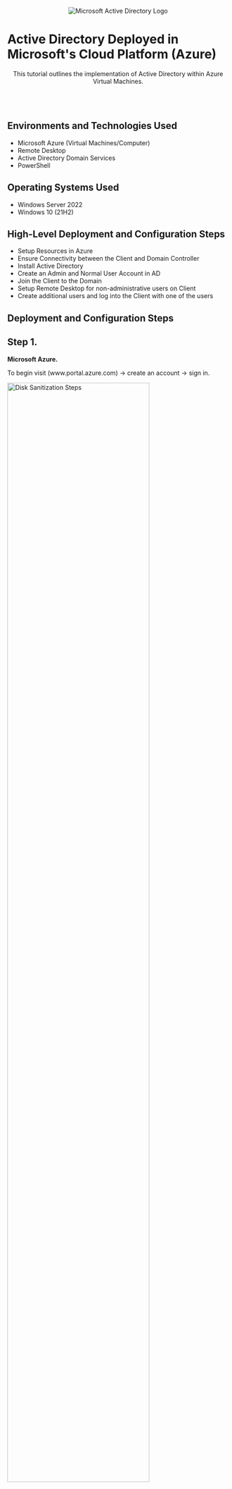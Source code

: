 <p align="center">
<img src="https://i.imgur.com/QpoJl8Y.png" alt="Microsoft Active Directory Logo"/>
</p>

<h1>Active Directory Deployed in Microsoft's Cloud Platform (Azure)</h1>
<p align="center"> This tutorial outlines the implementation of  Active Directory within Azure Virtual Machines.<br />
<br />
<br />
<br />


<h2>Environments and Technologies Used</h2>

- Microsoft Azure (Virtual Machines/Computer)
- Remote Desktop
- Active Directory Domain Services
- PowerShell

<h2>Operating Systems Used </h2>

- Windows Server 2022
- Windows 10 (21H2)

<h2>High-Level Deployment and Configuration Steps</h2>

- Setup Resources in Azure
- Ensure Connectivity between the Client and Domain Controller
- Install Active Directory
- Create an Admin and Normal User Account in AD
- Join the Client to the Domain
- Setup Remote Desktop for non-administrative users on Client
- Create additional users and log into the Client with one of the users



<h2>Deployment and Configuration Steps</h2>
<p>
<p>
<h2>Step 1.</h2> 
  
**Microsoft Azure.** 
<p>
To begin visit (www.portal.azure.com) -> create an account -> sign in.
<p>
<p> 
<img src="https://imgur.com/BRZFE2w.png" height="80%" width="80%" alt="Disk Sanitization Steps"/>
</p>
<p>
</p>
<br />

<h2>Step 2.</h2> 

**Create the Domain Controller Virtual Machine.** 
<p>
The computer where Active Directory will be installed is known as the Domain Controller. From the Azure homescreen select the "Virtual Machines" tab at the top. Click on "Create" -> select "Azure Virtual Machine". From this screen you will start in the "Basics" tab. In the Resource Group field below select "Create New" and assign it a name of your choice (for example ActiveDirectory). This "Resource Group" is where the Virtual Machine will be stored. Next assign a name of your choice in the "Virtual Machine Name" field (ex. DomainController-VM), this will be the name of your Domain Controller moving forward. For this example I will leave the other settings default, except for the "Image" field. Set "Image" to "Windows Sever 2022 Datacenter: Azure Edition". Next scroll down and in the "Size" field select the option with 2vcpus and 16 Gib of memory. In the Administrator account section just below, assign a username and password (store in a secure place in case you forget it). Now we can click "Review+Create" at the very bottom. Once "Validation" has passed you can click "Create" once more at the bottom of the window. This may take a few minutes to complete.
<p>
<p>
<img src="https://imgur.com/ddZi8Wm.png" height="70%" width="70%" alt="Disk Sanitization Steps"/> 
<img src="https://i.imgur.com/5Tr1OM0.png" height="70%" width="70%" alt="Disk Sanitization Steps"/> 
<img src="https://i.imgur.com/9kl2fML.png" height="70%" width="70%" alt="Disk Sanitization Steps"/> 
<img src="https://i.imgur.com/T5b2S0X.png" height="70%" width="70%" alt="Disk Sanitization Steps"/>
</p>
<p>
</p>
<br />

<h2>Step 3.</h2> 

**Set Domain Controller’s NIC Private IP Address to Static.**
<p>
First go back to the homepage and select the "Virtual Machine" tab again and click on the domain controller VM that was just created. This will bring you to the VM Overview page where all of it's settings can be viewed and changed if neccessary. **Take note of the Resource Group and Virtual Network (Vnet) that were created for the VM (we will need this for the Client VM we will create next). On the left hand side under "Settings" click on "Networking". From the Networking page, next to the bold words "Network Interface:" you will see the virtual machine's network interface card highlighted and bolded in blue (in our example it is called "domaincontroller-vm204_z1"). Click on it and you will be brought to the "Network Interface Card" (NIC) settings page. Select "Configure your IP's"  button at the bottom of the screen. Now click on the name "ipconfig1", a new pop up will appear on the right of the screen. From there change the "Private IP Address Settings" from Dynamic -> to Static -> then click save. 
<p>
<p>
<img src="https://i.imgur.com/XmflLY2.png" height="80%" width="80%" alt="Disk Sanitization Steps"/> 
<img src="https://i.imgur.com/xzBBqR4.png" height="80%" width="80%" alt="Disk Sanitization Steps"/>
<img src="https://i.imgur.com/bI6Kea5.png" height="80%" width="80%" alt="Disk Sanitization Steps"/>
<img src="https://i.imgur.com/oM0Yx86.png" height="80%" width="80%" alt="Disk Sanitization Steps"/>
<img src="https://i.imgur.com/2PNhuic.png" height="80%" width="80%" alt="Disk Sanitization Steps"/>
</p>
<p>
</p>
<br />

<h2>Step 4.</h2>

**Create the Client VM (Windows 10).** 
<p>
Now it's time to set up the second virtual machine that will become the Client with which will connect to the Domain Controller via the network that was previously established. Go to the Azure home screen -> select the Virtual Machine tab -> select the same Resource Group that was created for the Domain Controller VM (in this case ActiveDirectory). Leave the other settings the same as the DM setup except for the "Image" -> change that to Windows 10 operating system -> go to "Size" -> select 2 VCPUs and 16 GIB of memory -> Assign a Username and Password -> check the box at the very bottom under "Licensing" to confirm eligibility. Now you must go to the "Networking" tab (next to "Disks") and select the same "Virtual Network" that was created for the Domain Controller VM. You can view the Virtual Network on the VM Overview page we visited in the previous step. (**Note sometimes the Virtual Network for the Domain Controller will not appear as an option to select for the Client, usually this is because the first VM that was created is still being built. This is ok, just wait a few minutes and refresh the browser and the next attempt at creating the Client VM should have the same Domain Controller's Virtual Network as the default already selected.) Once this is done, you can validate and create the Client VM.
<p>
<p>
<img src="https://i.imgur.com/kDlcF3B.png" height="60%" width="60%" alt="Disk Sanitization Steps"/> 
</p>
<p>
</p>
<br />

<h2>Step 5.</h2>

**VM Overview** 
<p>
To make it easy to find the IP Address' we will need to check and copy in the coming steps, let's open the Virtual Machine Overview pages for each one we just created. Go to the Azure homepage -> click the Virtual Machine tab -> hold down the ctrl button on the keyboard and left click each Virtual Machine highlighted in blue. Two new browser windows will open with each VM's configuration settings. At this time ensure both Virtual Networks match (located in the upper right corner of the overview page), in this case DomainController-VM-vnet/default.
<p>
<p>
<img src="https://i.imgur.com/WrviLWB.png" height="60%" width="60%" alt="Disk Sanitization Steps"/> 
<img src="https://i.imgur.com/dGaXFBZ.png" height="60%" width="60%" alt="Disk Sanitization Steps"/>
</p>
<p>
</p>
<br />

<h2>Step 6.</h2>

**Notepad (Optional)** 
<p>
This step is optional, but will be very helpful for keeping track of all the Usernames and Passwords that will be created throughout this tutorial. Go to the start menu and type "Notepad" and open the app. Write down the usernames and passwords for the Domain and Client VM's that were created. You can add to this list as you create more later on.*Note for keeping track of real world passwords and sensitive login info, use a password manager client or another secure method.  
<p>
<p>
<img src="https://i.imgur.com/DneaCuI.png" height="20%" width="20%" alt="Disk Sanitization Steps"/> 
</p>
<p>
</p>
<br />

<h2>Step 7.</h2> 

**Login to the Client Virtual Machine with Remote Desktop.** 
<p>
Go to the start menu and type "Remote Desktop" and open the Remote Desktop Connection program. Log into the Client VM by copying the "Public IP Address" located on the Client VM overview page (upper right corner) -> enter it in the "Computer" field of Remote Desktop and click connect -> now enter the username and password that was assigned to it and click "Ok" to login -> click yes if an authentication warning appears.
<p>
<p> 
<img src="https://imgur.com/qNdcnwN.png" height="50%" width="50%" alt="Disk Sanitization Steps"/>
</p>
<p>
</p>
<br />

<h2>Step 8.</h2>

**Ensure Connectivity between the Client and Domain Controller.** 
<p>
After logging in, a new window will appear. This new window is your Client Virtual Machine. You can minimize this window anytime to return to the "Host" computer. From within that Client VM window go to the start menu and type "CMD" to bring up "Command Prompt" -> select it to open. To test the connection with the Domain Controller VM (that is on the same Virtual Network), we will send a ping via the command prompt. First take note of the "Private IP Address" for the Domain Controller on it's VM overview page (under the Networking section on the right). This is the address we will "Ping" (in this case it's 10.0.0.4). Type in the Command Prompt "ping -t 10.0.0.4" to send a perpetual "ping" (connection test) to our Domain Controller VM. Notice that the request is timed out. We will fix this in the next step.
<p>
<p> 
<img src="https://imgur.com/MQXg0RI.png" height="80%" width="80%" alt="Disk Sanitization Steps"/> 
</p>
<p>
</p>
<br />

<h2>Step 9.</h2> 

**Ensure Connectivity between the client and Domain Controller (continued).** 
<p>
Now we will login to our Domain Controller via Remote Desktop. Use the Public IP Address for the Domain Controller (found on VM overview screen) to enter in Remote Desktop and use the username and password assigned to it. Wait for Windows Server to finish loading -> go to the strart menu -> type in wf.msc to bring up the Windows Defender Firewall program and open it. In Windows Firewall -> select "Inbound Rules" -> locate the rule named "Virtual Machine Monitoring (Echo Request-ICMPv4-in) -> right click and "Enable Rule". Once this is complete, go back to the Client VM window and notice now that you are receiving a reply from 10.0.0.4 (the Domain Controller). You can stop the ping by hitting ctrl and c on the keyboard. Great! Now we know there is a definite connection between the two computers.
<p>
<p> 
<img src="https://i.imgur.com/FJMYarE.png" height="70%" width="70%" alt="Disk Sanitization Steps"/>
<img src="https://i.imgur.com/Kzlg7c8.png" height="70%" width="70%" alt="Disk Sanitization Steps"/> 
<img src="https://imgur.com/x6h5Wp8.png" height="70%" width="70%" alt="Disk Sanitization Steps"/> 
</p>
<p>
</p>
<br />

<h2>Step 10.</h2>

**Install Active Directory.** 
<p>
With connectivity established, we can now begin to install Active Directory on the Domain Controller VM. On the Sever Manager Dasboard -> select 2. Add roles and features -> click "Next" in the wizard until you get to "Sever Roles" -> check the box next to "Active Directory Domain Services" -> click next-> click "Add Features" -> click "Next" until you get to confirmation -> click "Install" and wait.
<p>
<p> 
<img src="https://imgur.com/Ee3ZbNU.png" height="70%" width="70%" alt="Disk Sanitization Steps"/>
<img src="https://imgur.com/bHrgjSx.png" height="70%" width="70%" alt="Disk Sanitization Steps"/>
<img src="https://i.imgur.com/S5J7mlI.png" height="70%" width="70%" alt="Disk Sanitization Steps"/> 
<img src="https://imgur.com/mTH0zU6.png" height="70%" width="70%" alt="Disk Sanitization Steps"/>
</p>
<p>
</p>
<br />

<h2>Step 11.</h2>

**Install Active Directory (continued).** 
<p>
When the install is complete, you will see a yellow triangle appear in the top right corner next to a flag. Click this flag and a small window will appear -> under "Post-Deployment configuration" click on "Promote this server to a domain controller" -> a new window will open under Deployment Configuration -> select the deployment operation "Add a new forest" -> in the "Root domain name:" field assign it a name, in this example I chose "mydomain.com" (This will now be the Domain Controller's official name). Click "next" and enter in a password  -> click "next" until you get to "Additional options" and wait for the domain name to load -> click next again until you come to the "Prerequisites check" section and click "Install". The Domain Controller VM will now restart. You will lose your connection to it in the process, that's ok, we will reconnect in the next step.
<p>
<p> 
<img src="https://i.imgur.com/mSynPbJ.png" height="70%" width="70%" alt="Disk Sanitization Steps"/> 
<img src="https://i.imgur.com/85hwOKy.png" height="70%" width="70%" alt="Disk Sanitization Steps"/> 
<img src="https://imgur.com/jIMTV0V.png" height="70%" width="70%" alt="Disk Sanitization Steps"/> 
<img src="https://imgur.com/I2k5yty.png" height="70%" width="70%" alt="Disk Sanitization Steps"/>
<img src="https://imgur.com/syOapvK.png" height="70%" width="70%" alt="Disk Sanitization Steps"/> 
<img src="https://imgur.com/LBvmgzt.png" height="70%" width="70%" alt="Disk Sanitization Steps"/>
</p>
<p>
</p>
<br />

<h2>Step 12.</h2> 

**Log back into the Domain Controller VM.** 
<p>
To log back in we will now use the Domain Name we just created with the Active Directory install. Enter the domain's name you assigned followed by a backslash and then the Username, for this example it will be mydomain.com\labuser -> now enter the password and login. 
<p>
<p> 
<img src="https://i.imgur.com/TDfEIQg.png" height="40%" width="40%" alt="Disk Sanitization Steps"/> 
</p>
<p>
</p>
<br />

<h2>Step 13.</h2> 

**Create an Admin and Normal User Account in Active Directory.**
<p>
Now that we are logged back into the Domain Controller VM under the new domain name we created, we will start to create groups that we can add users to. From the Sever Manager Dasboard in the upper right corner click on "Tools" -> select "Active Directory Users and Computers" (you can also go to the start menu and search for this as well). Once opened, Under the heading on the left of the window titled "Active Directory User and Computers" select the name of the domain that was created in the previous step(in this case mydomain.com). You will notice 6 folders that already exist here, we will add 2 more in this tutorial. Right click on the domain -> select New -> choose "Organizational Unit" -> name it "ADMINS" for this example. Repeat this and create another Organizational Unit called EMPLOYEES. 
<p>
<p> 
<img src="https://i.imgur.com/3E4nAbD.png" height="70%" width="70%" alt="Disk Sanitization Steps"/>
<img src="https://imgur.com/2AB3h38.png" height="70%" width="70%" alt="Disk Sanitization Steps"/> 
<img src="https://i.imgur.com/LEuM3UX.png" height="70%" width="70%" alt="Disk Sanitization Steps"/> 
</p>
<p>
</p>
<br />

<h2>Step 14.</h2>

**Create a new User/Administrator.**
<p>
Begin by opening the ADMINS organizational unit that was created in the previous step and right click -> select New -> select User. Fill in the First and Last name and assign a User Login Name -> click next -> assign a Password (uncheck "user must change password at next logon" for this example, usually this is left on) -> click Next -> click Finish (write down username and password in case you forget).
<p>
<p> 
<img src="https://i.imgur.com/yLhBpqI.png" height="70%" width="70%" alt="Disk Sanitization Steps"/>
<img src="https://imgur.com/6Veye3B.png" height="70%" width="70%" alt="Disk Sanitization Steps"/>
</p>
<p>
</p>
<br />

<h2>Step 15.</h2>

**Create a new User/Administrator (continued).**
<p>
Now we will make this User the Admin. To do this go to ADMINS -> right click on the User that was just created -> select Properties -> click the "Members of" tab -> click "Add" -> type "domain" in the "Enter the object names" field -> click "Check Names" -> select "Domain Admins" -> click Ok -> click Apply -> click Ok. Now we can logoff and sign back in as this new administator. Go to command prompt -> type logoff. Go back to remote desktop connection and login to the Domain Controller again this time using the domain name \  followed by the username and password we just assigned the admin, in this example it's mydomain.com\joe_admin. We will use this admin account for the Domain Controller moving forward.
<p>
<p> 
<img src="https://i.imgur.com/uNLgrhK.png" height="70%" width="70%" alt="Disk Sanitization Steps"/>
<img src="https://i.imgur.com/Au9BCme.png" height="40%" width="40%" alt="Disk Sanitization Steps"/> 
</p>
<p>
</p>
<br />

<h2>Step 16.</h2> 

**Join the Client to your Domain.** 
<p>
In order for the Client VM to regonize the Domain we set up, we have to set the Domain Controller's DNS server as the Client's DNS server for it to work. Go to the Azure Portal -> go to the  Client VM's overview page -> click on Networking (on the left of the screen) -> click on the Network Interface: (highlighted and bolded in blue, towards the top middle of the screen) -> click "Choose DNS server" -> select "Custom" and type in the DNS server field the Private IP Address of the Domain Controller VM (found on the Domain Controller's VM overview page) -> click "Save". Once saving is complete, go back to the Azure Virtual Macnine page -> select the Client VM -> click Restart at the top of the screen -> click Yes. Wait a few minutes for the Client to restart.
<p>
<p> 
<img src="https://i.imgur.com/zeJy8Gt.png" height="60%" width="60%" alt="Disk Sanitization Steps"/> 
<img src="https://i.imgur.com/WpOJkqs.png" height="60%" width="60%" alt="Disk Sanitization Steps"/> 
<img src="https://i.imgur.com/wxO3Ur2.png" height="60%" width="60%" alt="Disk Sanitization Steps"/> 
<img src="https://i.imgur.com/S5Olu1s.png" height="40%" width="40%" alt="Disk Sanitization Steps"/> 
<p>
</p>
<br />

<h2>Step 17.</h2> 

**Join the Client to your Domain(continued).** 
<p>
Log back into the Client VM (using the original username and password set for it) via Remote Desktop. Once logged back in -> right click on the Start menu -> select System -> click on "Rename this PC (advanced)" -> in the new window click "Change" next to change domain workgroup -> Click "Domain" under Member of -> enter the name of the Domain "created in Active Directory" in the field -> click Ok -> Enter in the Username and Password assigned to the administrator of the Domain (ex mydomain\joe_admin) -> click Ok. The computer will prompt you to Restart (note prompt windows may be behind the window you are currently on). Click to restart. Now log on to the Client VM as the admin we created for the Domain Controller (we can do this now that we have joined the Client to the Domain). Lastly we will go back to the Domain Controller VM(Remote Desktop) and verify Client-1 shows up in Active Directory Users and Computers (ADUC) inside the “Computers” container on the root of the domain.
<p>
<p>  
<img src="https://i.imgur.com/O2io8A0.png" height="60%" width="60%" alt="Disk Sanitization Steps"/> 
<img src="https://i.imgur.com/jZ18EuW.png" height="60%" width="60%" alt="Disk Sanitization Steps"/> 
<img src="https://i.imgur.com/DYY0d3d.png" height="60%" width="60%" alt="Disk Sanitization Steps"/> 
<img src="https://imgur.com/3x10UXA.png" height="40%" width="40%" alt="Disk Sanitization Steps"/> 
</p>
<p>
</p>
<br />

<h2>Step 18.</h2>

**Verify Client is Present in Active Directory.** 
<p> Switch back to the Domain Controller VM(Remote Desktop) and verify Client shows up in Active Directory. Go to Active Directory Users and Computers (ADUC) -> select the Domain -> select “Computers”. You should see the Client VM present in this group.
<p>
<p>  
<img src="https://i.imgur.com/fQB451I.png" height="60%" width="60%" alt="Disk Sanitization Steps"/> 
</p>
<p>
</p>
<br />

<h2>Step 19.</h2> 

**Setup Remote Desktop for Non-Administrative Users on Client VM.** 
<p>
Logon to the Client VM as the Domain Admin. From the home screen, right click on the start menu -> select system -> select Remote Desktop (over to the right) -> under User Accounts click "Select users that can remotely access this PC" -> Click Add -> type "domain users" in the "Enter the object names" field -> click Check Names -> select Domain Users -> click Ok -> click Ok again.
<p>
<p> 
<img src="https://i.imgur.com/QErYrob.png" height="70%" width="70%" alt="Disk Sanitization Steps"/> 
<img src="https://i.imgur.com/tvAF0F6.png" height="40%" width="40%" alt="Disk Sanitization Steps"/>
</p>
<p>
</p>
<br />

<h2>Step 20.</h2>

**Create Users to Test Functionality.** 
<p>
Finally let's create some new users in Active Directory so that we can use to test logging on the Client with them, ensuring everything is working properly. Log into the Domain Controller VM as the Admin -> open Active Directory Users and Computers -> select EMPLOYEES -> right click select New -> select User. You can create any number of users you like and assign any name/user logon/password to them, as this is only a test. Once this is complete, attempt to log into the Client VM using the Username and Password from one of the users you just created (in this example mydomain.com\alice.a). 
<p>
<p> 
<img src="https://i.imgur.com/EfKgP90.png" height="70%" width="70%" alt="Disk Sanitization Steps"/> 
<img src="https://imgur.com/dBo5aDL.png" height="70%" width="70%" alt="Disk Sanitization Steps"/>
<img src="https://imgur.com/kPAxDDM.png" height="70%" width="70%" alt="Disk Sanitization Steps"/> 
<img src="https://imgur.com/8epTMKs.png" height="70%" width="70%" alt="Disk Sanitization Steps"/> 
<img src="https://i.imgur.com/T2veW0B.png" height="40%" width="40%" alt="Disk Sanitization Steps"/> 
<img src="https://imgur.com/rNdiOTy.png" height="70%" width="70%" alt="Disk Sanitization Steps"/>
</p>
<p>
</p>
<br />
<h2> <p align="center"> Congratulations!!! Active Directory is now setup and functioning properly. </h2>
